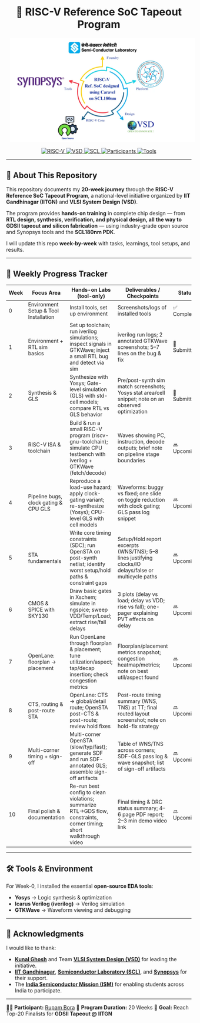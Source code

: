 <h1 align="center">
🚀 RISC-V Reference SoC Tapeout Program  
</h1>

<p align="center">
<img src="asset/VSD_IITGN_SYNP_SCL-1024x576.png" alt="VSD IITGN SCL Logo" width="800" style="display:inline-block; margin:0 10px;"/>
</p>
<p align="center">
  <a href="https://riscv.org/">
    <img src="https://img.shields.io/badge/RISC--V-Open%20ISA-blue?style=flat-square&logo=risc-v" alt="RISC-V"/>
  </a>
  <a href="https://www.vlsisystemdesign.com/soc-labs/">
    <img src="https://img.shields.io/badge/VSD-Initiative-orange?style=flat-square" alt="VSD"/>
  </a>
  <a href="https://www.scl.gov.in/">
  <img src="https://img.shields.io/badge/SCL-Tapeout-blue?style=flat-square" alt="SCL"/>
</a>
<a href="#">
  <img src="https://img.shields.io/badge/Participants-3500%2B-orange?style=flat-square" alt="Participants"/>
</a>
<a href="http://opencircuitdesign.com/">
  <img src="https://img.shields.io/badge/Tools-Open--Source-green?style=flat-square" alt="Tools"/>
</a>
</p>


---

## 📖 About This Repository  

This repository documents my **20-week journey** through the **RISC-V Reference SoC Tapeout Program**, a national-level initiative organized by **IIT Gandhinagar (IITGN)** and **VLSI System Design (VSD)**.  

The program provides **hands-on training** in complete chip design — from **RTL design, synthesis, verification, and physical design, all the way to GDSII tapeout and silicon fabrication** — using industry-grade open source and Synopsys tools and the **SCL180nm PDK**.  

I will update this repo **week-by-week** with tasks, learnings, tool setups, and results.  

---

## 📅 Weekly Progress Tracker  

| Week | Focus Area                            | Hands-on Labs (tool-only)                                                                                                 | Deliverables / Checkpoints                                                                            | Status       |
| ---- | ------------------------------------- | ------------------------------------------------------------------------------------------------------------------------- | ----------------------------------------------------------------------------------------------------- | ------------ |
| 0    | Environment Setup & Tool Installation | Install tools, set up environment                                                                                         | Screenshots/logs of installed tools                                                                   | ✅ Completed  |
| 1    | Environment + RTL sim basics          | Set up toolchain; run iverilog simulations; inspect signals in GTKWave; inject a small RTL bug and detect via sim         | iverilog run logs; 2 annotated GTKWave screenshots; 5–7 lines on the bug & fix                        | 🔄 Submitted |
| 2    | Synthesis & GLS                       | Synthesize with Yosys; Gate-level simulation (GLS) with std-cell models; compare RTL vs GLS behavior                      | Pre/post-synth sim match screenshots; Yosys stat area/cell snippet; note on an observed optimization  | 🔄 Submitted  |
| 3    | RISC-V ISA & toolchain                | Build & run a small RISC-V program (riscv-gnu-toolchain); simulate CPU testbench with iverilog + GTKWave (fetch/decode)   | Waves showing PC, instruction, decode outputs; brief note on pipeline stage boundaries                | 🔜 Upcoming  |
| 4    | Pipeline bugs, clock gating & CPU GLS | Reproduce a load-use hazard; apply clock-gating variant; re-synthesize (Yosys); CPU-level GLS with cell models            | Waveforms: buggy vs fixed; one slide on toggle reduction with clock gating; GLS pass log snippet      | 🔜 Upcoming  |
| 5    | STA fundamentals                      | Write core timing constraints (SDC); run OpenSTA on post-synth netlist; identify worst setup/hold paths & constraint gaps | Setup/Hold report excerpts (WNS/TNS); 5–8 lines justifying clocks/IO delays/false or multicycle paths | 🔜 Upcoming  |
| 6    | CMOS & SPICE with SKY130              | Draw basic gates in Xschem; simulate in ngspice; sweep VDD/Temp/Load; extract rise/fall delays                            | 3 plots (delay vs load; delay vs VDD; rise vs fall); one-pager explaining PVT effects on delay        | 🔜 Upcoming  |
| 7    | OpenLane: floorplan → placement       | Run OpenLane through floorplan & placement; tune utilization/aspect; tap/decap insertion; check congestion metrics        | Floorplan/placement metrics snapshot; congestion heatmap/metrics; note on best util/aspect found      | 🔜 Upcoming  |
| 8    | CTS, routing & post-route STA         | OpenLane: CTS → global/detail route; OpenSTA post-CTS & post-route; review hold fixes                                     | Post-route timing summary (WNS, TNS) at TT; final routed layout screenshot; note on hold-fix strategy | 🔜 Upcoming  |
| 9    | Multi-corner timing + sign-off        | Multi-corner OpenSTA (slow/typ/fast); generate SDF and run SDF-annotated GLS; assemble sign-off artifacts                 | Table of WNS/TNS across corners; SDF-GLS pass log & wave snapshot; list of sign-off artifacts         | 🔜 Upcoming  |
| 10   | Final polish & documentation          | Re-run best config to clean violations; summarize RTL→GDS flow, constraints, corner timing; short walkthrough video       | Final timing & DRC status summary; 4–6 page PDF report; 2–3 min demo video link                       | 🔜 Upcoming  |


---

## 🛠️ Tools & Environment  

For Week-0, I installed the essential **open-source EDA tools**:  

- **Yosys** → Logic synthesis & optimization  
- **Icarus Verilog (iverilog)** → Verilog simulation  
- **GTKWave** → Waveform viewing and debugging  

---

## 🙏 Acknowledgments

I would like to thank:

* [**Kunal Ghosh**](https://github.com/kunalg123) and Team **[VLSI System Design (VSD)](https://vsdiat.vlsisystemdesign.com/)** for leading the initiative.
* [**IIT Gandhinagar**](https://iitgn.ac.in/), [**Semiconductor Laboratory (SCL)**](https://www.scl.gov.in/), and [**Synopsys**](https://www.synopsys.com/) for their support.  
* The [**India Semiconductor Mission (ISM)**](https://ism.gov.in/) for enabling students across India to participate.

---

👨‍💻 **Participant:** [Rupam Bora](https://github.com/RupamBora-ASIC)
📅 **Program Duration:** 20 Weeks
🎯 **Goal:** Reach Top-20 Finalists for **GDSII Tapeout @ IITGN**

